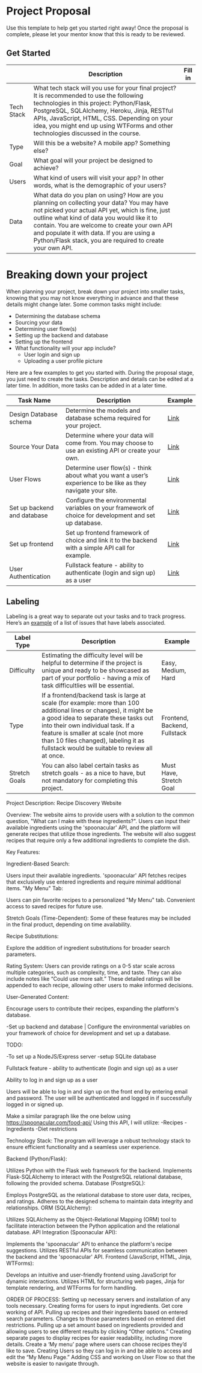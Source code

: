 # Project Proposal

Use this template to help get you started right away! Once the proposal is complete, please let your mentor know that this is ready to be reviewed.

## Get Started

|            | Description                                                                                                                                                                                                                                                                                                                                              | Fill in |
| ---------- | -------------------------------------------------------------------------------------------------------------------------------------------------------------------------------------------------------------------------------------------------------------------------------------------------------------------------------------------------------- | ------- |
| Tech Stack | What tech stack will you use for your final project? It is recommended to use the following technologies in this project: Python/Flask, PostgreSQL, SQLAlchemy, Heroku, Jinja, RESTful APIs, JavaScript, HTML, CSS. Depending on your idea, you might end up using WTForms and other technologies discussed in the course.                               |         |
| Type       | Will this be a website? A mobile app? Something else?                                                                                                                                                                                                                                                                                                    |         |
| Goal       | What goal will your project be designed to achieve?                                                                                                                                                                                                                                                                                                      |         |
| Users      | What kind of users will visit your app? In other words, what is the demographic of your users?                                                                                                                                                                                                                                                           |         |
| Data       | What data do you plan on using? How are you planning on collecting your data? You may have not picked your actual API yet, which is fine, just outline what kind of data you would like it to contain. You are welcome to create your own API and populate it with data. If you are using a Python/Flask stack, you are required to create your own API. |         |

# Breaking down your project

When planning your project, break down your project into smaller tasks, knowing that you may not know everything in advance and that these details might change later. Some common tasks might include:

- Determining the database schema
- Sourcing your data
- Determining user flow(s)
- Setting up the backend and database
- Setting up the frontend
- What functionality will your app include?
  - User login and sign up
  - Uploading a user profile picture

Here are a few examples to get you started with. During the proposal stage, you just need to create the tasks. Description and details can be edited at a later time. In addition, more tasks can be added in at a later time.

| Task Name                   | Description                                                                                                   | Example                                                           |
| --------------------------- | ------------------------------------------------------------------------------------------------------------- | ----------------------------------------------------------------- |
| Design Database schema      | Determine the models and database schema required for your project.                                           | [Link](https://github.com/hatchways/sb-capstone-example/issues/1) |
| Source Your Data            | Determine where your data will come from. You may choose to use an existing API or create your own.           | [Link](https://github.com/hatchways/sb-capstone-example/issues/2) |
| User Flows                  | Determine user flow(s) - think about what you want a user’s experience to be like as they navigate your site. | [Link](https://github.com/hatchways/sb-capstone-example/issues/3) |
| Set up backend and database | Configure the environmental variables on your framework of choice for development and set up database.        | [Link](https://github.com/hatchways/sb-capstone-example/issues/4) |
| Set up frontend             | Set up frontend framework of choice and link it to the backend with a simple API call for example.            | [Link](https://github.com/hatchways/sb-capstone-example/issues/5) |
| User Authentication         | Fullstack feature - ability to authenticate (login and sign up) as a user                                     | [Link](https://github.com/hatchways/sb-capstone-example/issues/6) |

## Labeling

Labeling is a great way to separate out your tasks and to track progress. Here’s an [example](https://github.com/hatchways/sb-capstone-example/issues) of a list of issues that have labels associated.

| Label Type    | Description                                                                                                                                                                                                                                                                                                                     | Example                      |
| ------------- | ------------------------------------------------------------------------------------------------------------------------------------------------------------------------------------------------------------------------------------------------------------------------------------------------------------------------------- | ---------------------------- |
| Difficulty    | Estimating the difficulty level will be helpful to determine if the project is unique and ready to be showcased as part of your portfolio - having a mix of task difficultlies will be essential.                                                                                                                               | Easy, Medium, Hard           |
| Type          | If a frontend/backend task is large at scale (for example: more than 100 additional lines or changes), it might be a good idea to separate these tasks out into their own individual task. If a feature is smaller at scale (not more than 10 files changed), labeling it as fullstack would be suitable to review all at once. | Frontend, Backend, Fullstack |
| Stretch Goals | You can also label certain tasks as stretch goals - as a nice to have, but not mandatory for completing this project.                                                                                                                                                                                                           | Must Have, Stretch Goal      |

Project Description: Recipe Discovery Website

Overview:
The website aims to provide users with a solution to the common question, "What can I make with these ingredients?". Users can input their available ingredients using the 'spoonacular' API, and the platform will generate recipes that utilize those ingredients. The website will also suggest recipes that require only a few additional ingredients to complete the dish.

Key Features:

Ingredient-Based Search:

Users input their available ingredients.
'spoonacular' API fetches recipes that exclusively use entered ingredients and require minimal additional items.
"My Menu" Tab:

Users can pin favorite recipes to a personalized "My Menu" tab.
Convenient access to saved recipes for future use.

Stretch Goals (Time-Dependent):
Some of these features may be included in the final product, depending on time availability.

Recipe Substitutions:

Explore the addition of ingredient substitutions for broader search parameters.

Rating System:
Users can provide ratings on a 0-5 star scale across multiple categories, such as complexity, time, and taste. They can also include notes like “Could use more salt.” These detailed ratings will be appended to each recipe, allowing other users to make informed decisions.

User-Generated Content:

Encourage users to contribute their recipes, expanding the platform's database.

-Set up backend and database | Configure the environmental variables on your framework of choice for development and set up a database.

TODO:

-To set up a NodeJS/Express server
-setup SQLite database

Fullstack feature - ability to authenticate (login and sign up) as a user

Ability to log in and sign up as a user

Users will be able to log in and sign up on the front end by entering email and password.
The user will be authenticated and logged in if successfully logged in or signed up.

Make a similar paragraph like the one below using https://spoonacular.com/food-api/
Using this API, I will utilize:
-Recipes
-Ingredients
-Diet restrictions

Technology Stack:
The program will leverage a robust technology stack to ensure efficient functionality and a seamless user experience.

Backend (Python/Flask):

Utilizes Python with the Flask web framework for the backend.
Implements Flask-SQLAlchemy to interact with the PostgreSQL relational database, following the provided schema.
Database (PostgreSQL):

Employs PostgreSQL as the relational database to store user data, recipes, and ratings.
Adheres to the designed schema to maintain data integrity and relationships.
ORM (SQLAlchemy):

Utilizes SQLAlchemy as the Object-Relational Mapping (ORM) tool to facilitate interaction between the Python application and the relational database.
API Integration (Spoonacular API):

Implements the 'spoonacular' API to enhance the platform's recipe suggestions.
Utilizes RESTful APIs for seamless communication between the backend and the 'spoonacular' API.
Frontend (JavaScript, HTML, Jinja, WTForms):

Develops an intuitive and user-friendly frontend using JavaScript for dynamic interactions.
Utilizes HTML for structuring web pages, Jinja for template rendering, and WTForms for form handling.

ORDER OF PROCESS:
Setting up necessary servers and installation of any tools necessary.
Creating forms for users to input ingredients.
Get core working of API. Pulling up recipes and their ingredients based on entered search parameters. Changes to those parameters based on entered diet restrictions. Pulling up a set amount based on ingredients provided and allowing users to see different results by clicking “Other options.”
Creating separate pages to display recipes for easier readability, including more details.
Create a ‘My menu’ page where users can choose recipes they’d like to save.
Creating Users so they can log in in and be able to access and edit the “My Menu Page.”
Adding CSS and working on User Flow so that the website is easier to navigate through.
